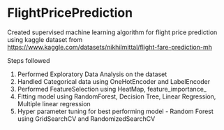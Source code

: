 # FlightPricePrediction
Created supervised machine learning algorithm for flight price prediction using kaggle dataset from https://www.kaggle.com/datasets/nikhilmittal/flight-fare-prediction-mh

Steps followed
1. Performed Exploratory Data Analysis on the dataset
2. Handled Categorical data using OneHotEncoder and LabelEncoder
3. Performed FeatureSelection using HeatMap, feature_importance_
4. Fitting model using RandomForest, Decision Tree, Linear Regression, Multiple linear regression
5. Hyper parameter tuning for best performing model - Random Forest using GridSearchCV and RandomizedSearchCV
